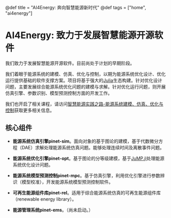 @def title = "AI4Energy: 奔向智慧能源新时代"
@def tags = ["home", "ai4energy"]

# AI4Energy: 致力于发展智慧能源开源软件

我们致力于发展智慧能源开源软件。目前尚处于计划的早期阶段。

我们着眼于能源系统的建模、仿真、优化与控制，以期为能源系统优化设计、优化运行提供基础的软件支撑方案。项目将基于强大的[Julia](https://julialang.org/)生态构建。针对优化设计问题，主要发展综合能源系统优化问题的建模与求解。针对优化运行问题，则开展仿真引擎、参数识别、模型预测控制方面的开发工作。

我们也开启了相关课程，请访问[智慧能源实践之路-能源系统建模、仿真、优化与控制](https://www.ai4energy.org/msoc/)获取更多相关信息。

## 核心组件

- **能源系统仿真引擎pinet-sim**。面向对象的基于图论的建模，基于代数微分方程（DAE）求解处理能源系统仿真问题。能够处理连续时间及离散事件问题。

- **能源系统优化引擎pinet-opt**。基于图论的分等级建模，基于[JuMP.jl](https://jump.dev/)处理能源系统优化设计问题。

- **能源系统模型预测控制pinet-mpc**。基于仿真引擎，利用优化引擎进行参数辨识（模型校准），开发能源系统模型预测控制软件。

- **可再生能源组件库pinet-rel**。适用于综合能源系统仿真的可再生能源组件库（renewable energy library）。

- **能源管理系统pinet-ems**。（尚未启动。）